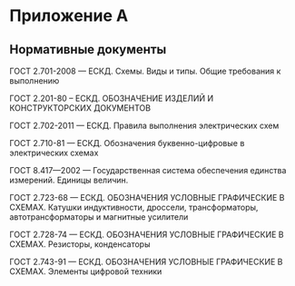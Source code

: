 # Приложение А

## Нормативные документы

ГОСТ 2.701-2008 — ЕСКД. Схемы. Виды и типы. Общие требования к выполнению

ГОСТ 2.201-80 – ЕСКД. ОБОЗНАЧЕНИЕ ИЗДЕЛИЙ И КОНСТРУКТОРСКИХ ДОКУМЕНТОВ

ГОСТ 2.702-2011 — ЕСКД. Правила выполнения электрических схем

ГОСТ 2.710-81 — ЕСКД. Обозначения буквенно-цифровые в электрических схемах

ГОСТ 8.417—2002 — Государственная система обеспечения единства измерений. Единицы величин.

ГОСТ 2.723-68 — ЕСКД. ОБОЗНАЧЕНИЯ УСЛОВНЫЕ ГРАФИЧЕСКИЕ В СХЕМАХ. Катушки индуктивности, дроссели, трансформаторы, автотрансформаторы и магнитные усилители

ГОСТ 2.728-74 — ЕСКД. ОБОЗНАЧЕНИЯ УСЛОВНЫЕ ГРАФИЧЕСКИЕ В СХЕМАХ. Резисторы, конденсаторы

ГОСТ 2.743-91 — ЕСКД. ОБОЗНАЧЕНИЯ УСЛОВНЫЕ ГРАФИЧЕСКИЕ В СХЕМАХ. Элементы цифровой техники
